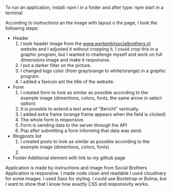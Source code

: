 To run an application, install: npm i in a folder and after type: npm start in a terminal

According to instructions an the image with layout o the page, I took the following steps:
* Header
    1. I took header image from the www.werkenbijsocialbrothers.nl website and I adjusted it without cropping it. I could crop this in a graphic program, but I wanted to challenge myself and work on full dimensions image and make it responsive.
    2. I put a darker filter on the picture.
    3. I changed logo color (from gray/orange to white/orange) in a graphic program.
    4. I added a favicon ant the title of the website.
* Form
    1. I created form to look as similar as possible according to the example image (dimentions, colors, fonts, the same arrow in select option)
    2. It is possible to extend a text area of "Bericht" vertically.
    3. I added extra frame (orange frame appears when the field is clicked)
    4. The whole form is responsive.
    5. Form is sending data to the server through the API
    5. Pop after submitting a form informing that data was send.
* Blogposts list
    1. I created posts to look as similar as possible according to the example image (dimentions, colors, fonts)
    2. 
* Footer
    Additional element with link to my github page

Application is made by instructions and image from Social Brothers
Application is responsive.
I made code clean and readable
I used cloudinary for some images.
I used Sass for styling.
I could use Bootstrap or Bulma, but I want to show that I know how exactly CSS and responsivity works.


